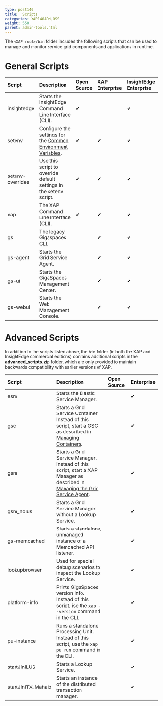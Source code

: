 ```yaml
---
type: post140
title:  Scripts
categories: XAP140ADM,OSS
weight: 550
parent: admin-tools.html
---
```


The `<XAP root>/bin` folder includes the following scripts that can be used to manage and monitor service grid components and applications in runtime. 

# General Scripts

| Script | Description | Open Source | XAP Enterprise | InsightEdge Enterprise
|:---------|:------------|:------------|:------------|:------------|
| insightedge | Starts the InsightEdge Command Line Interface (CLI). | ✔ |  | ✔ |
| setenv | Configure the settings for the [Common Environment Variables](../dev-java/common-environment-variables.html). | ✔ | ✔ | ✔ |
| setenv-overrides | Use this script to override default settings in the setenv script. | ✔ | ✔ | ✔ |
| xap | The XAP Command Line Interface (CLI). |  ✔ | ✔ | ✔ |
| gs | The legacy Gigaspaces CLI. |  | ✔ | ✔ |
| gs-agent | Starts the Grid Service Agent. |  | ✔ | ✔ |
| gs-ui | Starts the GigaSpaces Management Center. |  | ✔ | ✔ |
| gs-webui | Starts the Web Management Console. |  | ✔ | ✔ |


# Advanced Scripts

In addition to the scripts listed above, the `bin` folder (in both the XAP and InsightEdge commercial editions) contains additional scripts in the **advanced_scripts.zip** folder, which are only provided to maintain backwards compatibility with earlier versions of XAP.

| Script | Description | Open Source | Enterprise |
|:---------|:------------|:------------|:------------|
| esm | Starts the Elastic Service Manager. |  | ✔ |
| gsc | Starts a Grid Service Container.<br>Instead of this script, start a GSC as described in [Managing Containers](./admin-service-grid-container-start.html). |  | ✔ |
| gsm | Starts a Grid Service Manager.<br>Instead of this script, start a XAP Manager as described in [Managing the Grid Service Agent](./admin-service-grid-agent.html). |   | ✔ |
| gsm_nolus | Starts a Grid Service Manager without a Lookup Service. |  | ✔ |
| gs-memcached | Starts a standalone, unmanaged instance of a [Memcached API](../dev-java/memcached-api.html) listener. |  | ✔ |
| lookupbrowser | Used for special debug scenarios to inspect the Lookup Service. |  | ✔ |
| platform-info | Prints GigaSpaces version info.<br>Instead of this script, ise the `xap --version` command in the CLI. |  | ✔ |
| pu-instance | Runs a standalone Processing Unit.<br>Instead of this script, use the `xap pu run` command in the CLI. |  | ✔ |
| startJiniLUS | Starts a Lookup Service. |  | ✔ |
| startJiniTX_Mahalo | Starts an instance of the distributed transaction manager. |  | ✔ |




